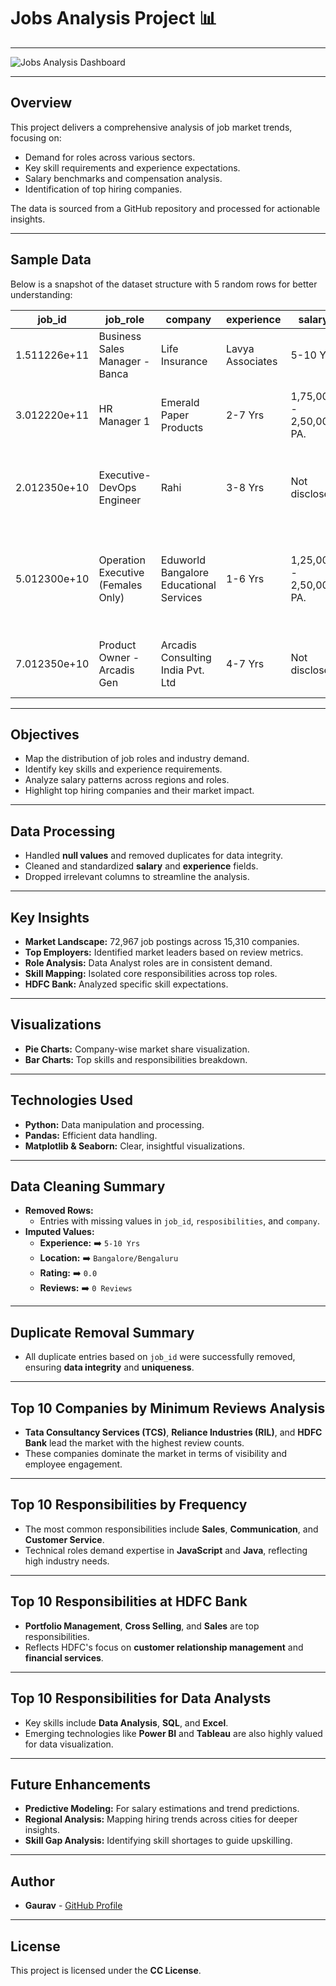 # **Jobs Analysis Project** 📊  

---

![Jobs Analysis Dashboard](https://raw.githubusercontent.com/VyasGaurav1/Jobs-Analysis-Project/refs/heads/main/banner.png)

---

## **Overview**
This project delivers a comprehensive analysis of job market trends, focusing on:
- Demand for roles across various sectors.
- Key skill requirements and experience expectations.
- Salary benchmarks and compensation analysis.
- Identification of top hiring companies.  

The data is sourced from a GitHub repository and processed for actionable insights.  

---

## **Sample Data**
Below is a snapshot of the dataset structure with 5 random rows for better understanding:  

| job_id          | job_role                                     | company                                      | experience | salary                     | location                            | rating | reviews        | resposibilities                                                         |
|------------------|---------------------------------------------|---------------------------------------------|------------|----------------------------|-------------------------------------|--------|----------------|------------------------------------------------------------------------|
| 1.511226e+11    | Business Sales Manager - Banca | Life Insurance | Lavya Associates                            | 5-10 Yrs   | 6,00,000 - 8,00,000 PA.   | Jorhat                              | NaN    | NaN            | Life Insurance, BFSI, Bancassurance, team handling                      |
| 3.012220e+11    | HR Manager 1                                 | Emerald Paper Products                       | 2-7 Yrs    | 1,75,000 - 2,50,000 PA.   | Hybrid - Mohanlalganj               | NaN    | NaN            | Human Resource Management, hr, monitoring, Recruitment                 |
| 2.012350e+10    | Executive- DevOps Engineer                   | Rahi                                         | 3-8 Yrs    | Not disclosed             | Pune                                | NaN    | NaN            | Linux, Jenkins, web services, Gitlab, Puppet, DevOps                   |
| 5.012300e+10    | Operation Executive (Females Only)           | Eduworld Bangalore Educational Services      | 1-6 Yrs    | 1,25,000 - 2,50,000 PA.   | Trivandrum/Thiruvananthapuram       | NaN    | NaN            | Team Management, Team Handling, Team Leading, Brand Development        |
| 7.012350e+10    | Product Owner - Arcadis Gen                  | Arcadis Consulting India Pvt. Ltd            | 4-7 Yrs    | Not disclosed             | Noida, Mumbai                       | 4.2    | 145 Reviews    | Product management, Sales, SAP, Performance management                 |

---

## **Objectives**
- Map the distribution of job roles and industry demand.  
- Identify key skills and experience requirements.  
- Analyze salary patterns across regions and roles.  
- Highlight top hiring companies and their market impact.  

---

## **Data Processing**
- Handled **null values** and removed duplicates for data integrity.  
- Cleaned and standardized **salary** and **experience** fields.  
- Dropped irrelevant columns to streamline the analysis.  

---

## **Key Insights**
- **Market Landscape:** 72,967 job postings across 15,310 companies.  
- **Top Employers:** Identified market leaders based on review metrics.  
- **Role Analysis:** Data Analyst roles are in consistent demand.  
- **Skill Mapping:** Isolated core responsibilities across top roles.  
- **HDFC Bank:** Analyzed specific skill expectations.  

---

## **Visualizations**
- **Pie Charts:** Company-wise market share visualization.  
- **Bar Charts:** Top skills and responsibilities breakdown.  

---

## **Technologies Used**
- **Python:** Data manipulation and processing.  
- **Pandas:** Efficient data handling.  
- **Matplotlib & Seaborn:** Clear, insightful visualizations.  

---

## **Data Cleaning Summary**  
- **Removed Rows:**  
  - Entries with missing values in `job_id`, `resposibilities`, and `company`.  
- **Imputed Values:**  
  - **Experience:** ➡️ `5-10 Yrs`  
  - **Location:** ➡️ `Bangalore/Bengaluru`  
  - **Rating:** ➡️ `0.0`  
  - **Reviews:** ➡️ `0 Reviews`  

---

## **Duplicate Removal Summary**  
- All duplicate entries based on `job_id` were successfully removed, ensuring **data integrity** and **uniqueness**.  

---

## **Top 10 Companies by Minimum Reviews Analysis**  
- **Tata Consultancy Services (TCS)**, **Reliance Industries (RIL)**, and **HDFC Bank** lead the market with the highest review counts.  
- These companies dominate the market in terms of visibility and employee engagement.  

---

## **Top 10 Responsibilities by Frequency**  
- The most common responsibilities include **Sales**, **Communication**, and **Customer Service**.  
- Technical roles demand expertise in **JavaScript** and **Java**, reflecting high industry needs.  

---

## **Top 10 Responsibilities at HDFC Bank**  
- **Portfolio Management**, **Cross Selling**, and **Sales** are top responsibilities.  
- Reflects HDFC's focus on **customer relationship management** and **financial services**.  

---

## **Top 10 Responsibilities for Data Analysts**  
- Key skills include **Data Analysis**, **SQL**, and **Excel**.  
- Emerging technologies like **Power BI** and **Tableau** are also highly valued for data visualization.  

---

## **Future Enhancements**
- **Predictive Modeling:** For salary estimations and trend predictions.  
- **Regional Analysis:** Mapping hiring trends across cities for deeper insights.  
- **Skill Gap Analysis:** Identifying skill shortages to guide upskilling.  

---

## **Author**
- **Gaurav** - [GitHub Profile](https://github.com/VyasGaurav1)

---

## **License**
This project is licensed under the **CC License**.  
